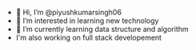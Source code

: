 - 👋 Hi, I’m @piyushkumarsingh06
- 👀 I’m interested in learning new technology
- 🌱 I’m currently learning  data structure and algorithm
- I'm also working on full stack developement
